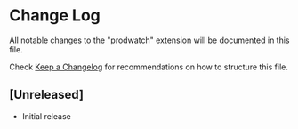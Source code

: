 # Change Log

All notable changes to the "prodwatch" extension will be documented in this file.

Check [Keep a Changelog](http://keepachangelog.com/) for recommendations on how to structure this file.

## [Unreleased]

- Initial release